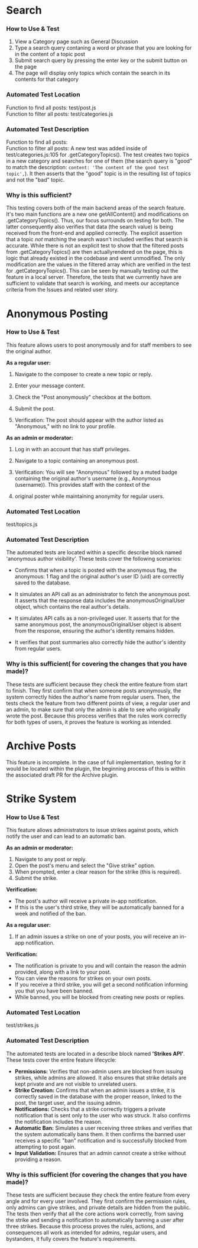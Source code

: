 # Search
### How to Use & Test
1) View a Category page such as General Discussion
2) Type a search query contaning a word or phrase that you are looking for in the content of a topic post
3) Submit search query by pressing the enter key or the submit button on the page
4) The page will display only topics which contain the search in its contents for that category

### Automated Test Location
Function to find all posts: test/post.js<br>
Function to filter all posts: test/categories.js

### Automated Test Description
Function to find all posts:<br>
Function to filter all posts: A new test was added inside of test/categories.js:105 for .getCategoryTopics(). The test creates two topics in a new category and searches for one of them (the search query is "good" to match the description: `content: 'The content of the good test topic',`). It then asserts that the "good" topic is in the resulting list of topics and not the "bad" topic.


### Why is this sufficient?
This testing covers both of the main backend areas of the search feature. It's two main functions are a new one getAllContent() and modifications on .getCategoryTopics(). Thus, our focus surrounds on testing for both. The latter consequently also verifies that data (the search value) is being received from the front-end and applied correctly. The explicit assertion that a topic *not* matching the search wasn't included verifies that search is accurate. While there is not an explicit test to show that the filtered posts from .getCategoryTopics() are then actuallyrendered on the page, this is logic that already existed in the codebase and went unmodified. The only modification are the values in the filtered array which are verified in the test for .getCategoryTopics(). This can be seen by manually testing out the feature in a local server. Therefore, the tests that we currrently have are sufficient to validate that search is working, and meets our acceptance criteria from the Issues and related user story.

# Anonymous Posting
### How to Use & Test

This feature allows users to post anonymously and for staff members to see the original author.

**As a regular user:**

1) Navigate to the composer to create a new topic or reply.

2) Enter your message content.

3) Check the "Post anonymously" checkbox at the bottom.

4) Submit the post.

5) Verification: The post should appear with the author listed as "Anonymous," with no link to your profile.

**As an admin or moderator:**

1) Log in with an account that has staff privileges.

2) Navigate to a topic containing an anonymous post.

3) Verification: You will see "Anonymous" followed by a muted badge containing the original author's username (e.g., Anonymous (username)). This provides staff with the context of the 

4) original poster while maintaining anonymity for regular users.


### Automated Test Location

test/topics.js

### Automated Test Description

The automated tests are located within a specific describe block named 'anonymous author visibility'. These tests cover the following scenarios:

- Confirms that when a topic is posted with the anonymous flag, the anonymous: 1 flag and the original author's user ID (uid) are correctly saved to the database.

- It simulates an API call as an administrator to fetch the anonymous post. It asserts that the response data includes the anonymousOriginalUser object, which contains the real author's details.

- It simulates API calls as a non-privileged user. It asserts that for the same anonymous post, the anonymousOriginalUser object is absent from the response, ensuring the author's identity remains hidden.

- It verifies that post summaries also correctly hide the author's identity from regular users.


### Why is this sufficient( for covering the changes that you have made)?

These tests are sufficient because they check the entire feature from start to finish. They first confirm that when someone posts anonymously, the system correctly hides the author's name from regular users. Then, the tests check the feature from two different points of view, a regular user and an admin, to make sure that only the admin is able to see who originally wrote the post. Because this process verifies that the rules work correctly for both types of users, it proves the feature is working as intended.


# Archive Posts
This feature is incomplete. In the case of full implementation, testing for it would be located within the plugin, the beginning process of this is within the associated draft PR for the Archive plugin.

# Strike System
### How to Use & Test

This feature allows administrators to issue strikes against posts, which notify the user and can lead to an automatic ban.

**As an admin or moderator:**

1) Navigate to any post or reply.  
2) Open the post's menu and select the "Give strike" option.  
3) When prompted, enter a clear reason for the strike (this is required).  
4) Submit the strike.  

**Verification:**

- The post's author will receive a private in-app notification.  
- If this is the user's third strike, they will be automatically banned for a week and notified of the ban.  

**As a regular user:**

1) If an admin issues a strike on one of your posts, you will receive an in-app notification.  

**Verification:**

- The notification is private to you and will contain the reason the admin provided, along with a link to your post.  
- You can view the reasons for strikes on your own posts.  
- If you receive a third strike, you will get a second notification informing you that you have been banned.  
- While banned, you will be blocked from creating new posts or replies.  

### Automated Test Location

test/strikes.js

### Automated Test Description

The automated tests are located in a describe block named **'Strikes API'**. These tests cover the entire feature lifecycle:

- **Permissions:** Verifies that non-admin users are blocked from issuing strikes, while admins are allowed. It also ensures that strike details are kept private and are not visible to unrelated users.  
- **Strike Creation:** Confirms that when an admin issues a strike, it is correctly saved in the database with the proper reason, linked to the post, the target user, and the issuing admin.  
- **Notifications:** Checks that a strike correctly triggers a private notification that is sent only to the user who was struck. It also confirms the notification includes the reason.  
- **Automatic Ban:** Simulates a user receiving three strikes and verifies that the system automatically bans them. It then confirms the banned user receives a specific "ban" notification and is successfully blocked from attempting to post again.  
- **Input Validation:** Ensures that an admin cannot create a strike without providing a reason.  

### Why is this sufficient (for covering the changes that you have made)?

These tests are sufficient because they check the entire feature from every angle and for every user involved. They first confirm the permission rules, only admins can give strikes, and private details are hidden from the public. The tests then verify that all the core actions work correctly, from saving the strike and sending a notification to automatically banning a user after three strikes. Because this process proves the rules, actions, and consequences all work as intended for admins, regular users, and bystanders, it fully covers the feature's requirements.
